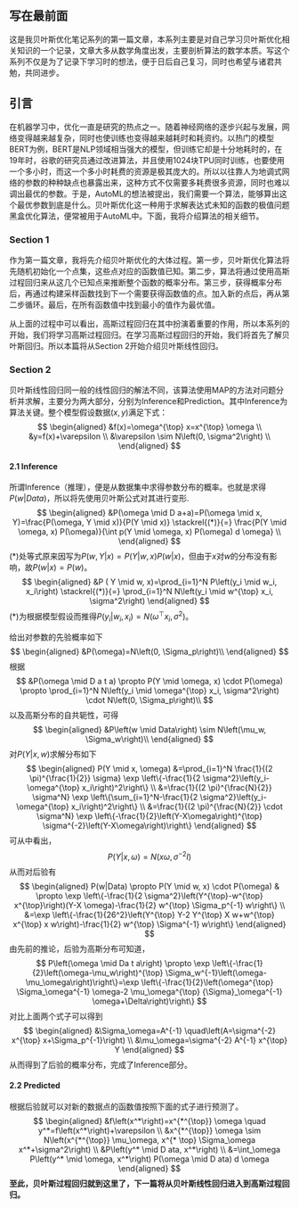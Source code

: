 
## 写在最前面

​	这是我贝叶斯优化笔记系列的第一篇文章，本系列主要是对自己学习贝叶斯优化相关知识的一个记录，文章大多从数学角度出发，主要剖析算法的数学本质。写这个系列不仅是为了记录下学习时的想法，便于日后自己复习，同时也希望与诸君共勉，共同进步。

## 引言

​	在机器学习中，优化一直是研究的热点之一。随着神经网络的逐步兴起与发展，网络变得越来越复杂，同时也使训练也变得越来越耗时和耗资约。以热门的模型BERT为例，BERT是NLP领域相当强大的模型，但训练它却是十分地耗时的，在19年时，谷歌的研究员通过改进算法，并且使用1024块TPU同时训练，也要使用一个多小时，而这一个多小时耗费的资源是极其庞大的。所以以往靠人为地调式网络的参数的种种缺点也暴露出来，这种方式不仅需要多耗费很多资源，同时也难以调出最优的参数。于是，AutoML的想法被提出，我们需要一个算法，能够算出这个最优参数到底是什么。贝叶斯优化这一种用于求解表达式未知的函数的极值问题黑盒优化算法，便常被用于AutoML中。下面，我将介绍算法的相关细节。

### Section 1

​	作为第一篇文章，我将先介绍贝叶斯优化的大体过程。第一步，贝叶斯优化算法将先随机初始化一个点集，这些点对应的函数值已知。第二步，算法将通过使用高斯过程回归来从这几个已知点来推断整个函数的概率分布。第三步，获得概率分布后，再通过构建采样函数找到下一个需要获得函数值的点。加入新的点后，再从第二步循环。最后，在所有函数值中找到最小的值作为最优值。

​	从上面的过程中可以看出，高斯过程回归在其中扮演着重要的作用，所以本系列的开始，我们将学习高斯过程回归。在学习高斯过程回归的开始，我们将首先了解贝叶斯回归。所以本篇将从Section 2开始介绍贝叶斯线性回归。

### Section 2

​	贝叶斯线性回归同一般的线性回归的解法不同，该算法使用MAP的方法对问题分析并求解，主要分为两大部分，分别为Inference和Prediction。其中Inference为算法关键。整个模型假设数据$(x,y)$满足下式：
$$
\begin{aligned}
&f(x)=\omega^{\top} x=x^{\top} \omega \\
&y=f(x)+\varepsilon \\
&\varepsilon \sim N\left(0, \sigma^2\right) \\
\end{aligned}
$$


#### 2.1 Inference

 所谓Inference（推理），便是从数据集中求得参数分布的概率。也就是求得$P(w|Data)$，所以将先使用贝叶斯公式对其进行变形.
$$
\begin{aligned}
&P(\omega \mid D a+a)=P(\omega \mid x, Y)=\frac{P(\omega, Y \mid x)}{P(Y \mid x)} \stackrel{(*)}{=} \frac{P(Y \mid \omega, x) P(\omega)}{\int p(Y \mid \omega, x) P(\omega) d \omega} \\
\end{aligned}
$$
$(*)$处等式原来因写为$P(w,Y |x)=P(Y|w,x)P(w|x)$，但由于$x$对$w$的分布没有影响，故$P(w|x)=P(w)$。
$$
\begin{aligned}
&P ( Y \mid w, x)=\prod_{i=1}^N P\left(y_i \mid w_i, x_i\right) \stackrel{(*)}{=} \prod_{i=1}^N N\left(y_i \mid w^{\top} x_i, \sigma^2\right)
\end{aligned}
$$
$(*)$为根据模型假设而推得$P(y_i|w_i,x_i)=N(\omega^{\top} x_i,\sigma^2)$。

给出对参数的先验概率如下
$$
\begin{aligned}
&P(\omega)=N\left(0, \Sigma_p\right)\\
\end{aligned}
$$
根据
$$
&P(\omega \mid D a t a) \propto P(Y \mid \omega, x) \cdot P(\omega) \propto \prod_{i=1}^N N\left(y_i \mid \omega^{\top} x_i, \sigma^2\right) \cdot N\left(0, \Sigma_p\right)\\
$$
以及高斯分布的自共轭性，可得
$$
\begin{aligned}
&P\left(w \mid Data\right) \sim N\left(\mu_w, \Sigma_w\right)\\
\end{aligned}
$$
对$P(Y|x,w)$求解分布如下
$$
\begin{aligned}
P(Y \mid x, \omega) &=\prod_{i=1}^N \frac{1}{(2 \pi)^{\frac{1}{2}} \sigma} \exp \left\{-\frac{1}{2 \sigma^2}\left(y_i-\omega^{\top} x_i\right)^2\right\} \\
&=\frac{1}{(2 \pi)^{\frac{N}{2}} \sigma^N} \exp \left\{\sum_{i=1}^N-\frac{1}{2 \sigma^2}\left(y_i-\omega^{\top} x_i\right)^2\right\} \\
&=\frac{1}{(2 \pi)^{\frac{N}{2}} \cdot \sigma^N} \exp \left\{-\frac{1}{2}\left(Y-X\omega\right)^{\top} \sigma^{-2}\left(Y-X\omega\right)\right\}
\end{aligned}
$$
可从中看出，
$$
P\left(Y|x, \omega) = N\left(x \omega, \sigma^{-2} I\right)\right.
$$
从而对后验有
$$
\begin{aligned}
P(w|Data) \propto P(Y \mid w, x) \cdot P(\omega) & \propto \exp \left\{-\frac{1}{2 \sigma^2}\left(Y^{\top}-w^{\top} x^{\top}\right)(Y-X \omega)-\frac{1}{2} w^{\top} \Sigma_p^{-1} w\right\} \\
&=\exp \left\{-\frac{1}{26^2}\left(Y^{\top} Y-2 Y^{\top} X w+w^{\top} x^{\top} x w\right)-\frac{1}{2} w^{\top} \Sigma^{-1} w\right\}
\end{aligned}
$$
由先前的推论，后验为高斯分布可知道，
$$
P\left(\omega \mid Da t a\right) \propto \exp \left\{-\frac{1}{2}\left(\omega-\mu_w\right)^{\top} \Sigma_w^{-1}\left(\omega-\mu_\omega\right)\right\}=\exp \left\{-\frac{1}{2}\left(\omega^{\top} \Sigma_\omega^{-1} \omega-2 \mu_\omega^{\top} {\Sigma}_\omega^{-1} \omega+\Delta\right)\right\}
$$
对比上面两个式子可以得到
$$
\begin{aligned}
&\Sigma_\omega=A^{-1} \quad\left(A=\sigma^{-2} x^{\top} x+\Sigma_p^{-1}\right) \\
&\mu_\omega=\sigma^{-2} A^{-1} x^{\top} Y
\end{aligned}
$$
从而得到了后验的概率分布，完成了Inference部分。

#### 2.2 Predicted

根据后验就可以对新的数据点的函数值按照下面的式子进行预测了。
$$
\begin{aligned}
&f\left(x^*\right)=x^{*^{\top}} \omega \quad y^*=f\left(x^*\right)+\varepsilon \\
&x^{*^{\top}} \omega \sim N\left(x^{*^{\top}} \mu_\omega, x^{* \top} \Sigma_\omega x^*+\sigma^2\right) \\
&P\left(y^* \mid D ata, x^*\right) \\
&=\int_\omega P\left(y^* \mid \omega, x^*\right) P(\omega \mid D ata) d \omega
\end{aligned}
$$
**至此，贝叶斯过程回归就到这里了，下一篇将从贝叶斯线性回归进入到高斯过程回归。**
